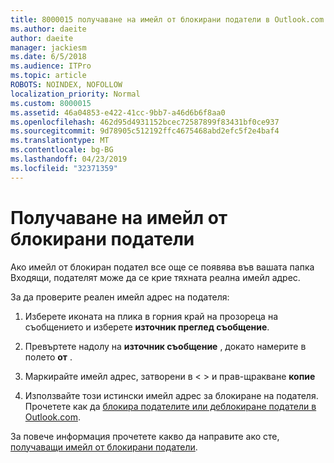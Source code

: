 ```yaml
---
title: 8000015 получаване на имейл от блокирани податели в Outlook.com
ms.author: daeite
author: daeite
manager: jackiesm
ms.date: 6/5/2018
ms.audience: ITPro
ms.topic: article
ROBOTS: NOINDEX, NOFOLLOW
localization_priority: Normal
ms.custom: 8000015
ms.assetid: 46a04853-e422-41cc-9bb7-a46d6b6f8aa0
ms.openlocfilehash: 462d95d4931152bcec72587899f83431bf0ce937
ms.sourcegitcommit: 9d78905c512192ffc4675468abd2efc5f2e4baf4
ms.translationtype: MT
ms.contentlocale: bg-BG
ms.lasthandoff: 04/23/2019
ms.locfileid: "32371359"
---
```

# <a name="receiving-email-from-blocked-senders"></a>Получаване на имейл от блокирани податели

Ако имейл от блокиран подател все още се появява във вашата папка Входящи, подателят може да се крие тяхната реална имейл адрес.
  
За да проверите реален имейл адрес на подателя:
  
1. Изберете иконата на плика в горния край на прозореца на съобщението и изберете **източник преглед съобщение**.
    
2. Превъртете надолу на **източник съобщение** , докато намерите в полето **от** . 
    
3. Маркирайте имейл адрес, затворени в \< \> и прав-щракване **копие**
    
4. Използвайте този истински имейл адрес за блокиране на подателя. Прочетете как да [блокира подателите или деблокиране податели в Outlook.com](https://support.office.com/article/afba1c94-77bb-4f50-8b85-057cf52f4d5e.aspx).
    
За повече информация прочетете какво да направите ако сте, [получаващи имейл от блокирани податели](https://go.microsoft.com/fwlink/p/?linkid=2002011&amp;clcid=0x409).
  

